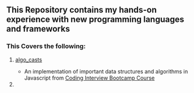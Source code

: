 ## This Repository contains my hands-on experience with new programming languages and frameworks

### This Covers the following:

1. [algo_casts](https://github.com/jazaki/practice/tree/master/algo_casts)
    * An implementation of important data structures and algorithms in Javascript from [Coding Interview Bootcamp Course](https://www.udemy.com/coding-interview-bootcamp-algorithms-and-data-structure/)

2. 